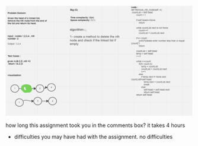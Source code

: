 ![white_board](./white-3__new.png)

 how long this assignment took you in the comments box?
  it takes 4 hours

- difficulties you may have had with the assignment.
no difficulties
